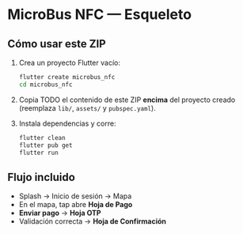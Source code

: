 # MicroBus NFC — Esqueleto

## Cómo usar este ZIP
1. Crea un proyecto Flutter vacío:
   ```bash
   flutter create microbus_nfc
   cd microbus_nfc
   ```

2. Copia TODO el contenido de este ZIP **encima** del proyecto creado (reemplaza `lib/`, `assets/` y `pubspec.yaml`).

3. Instala dependencias y corre:
   ```bash
   flutter clean
   flutter pub get
   flutter run
   ```

## Flujo incluido
- Splash → Inicio de sesión → Mapa
- En el mapa, tap abre **Hoja de Pago**
- **Enviar pago** → **Hoja OTP**
- Validación correcta → **Hoja de Confirmación**
